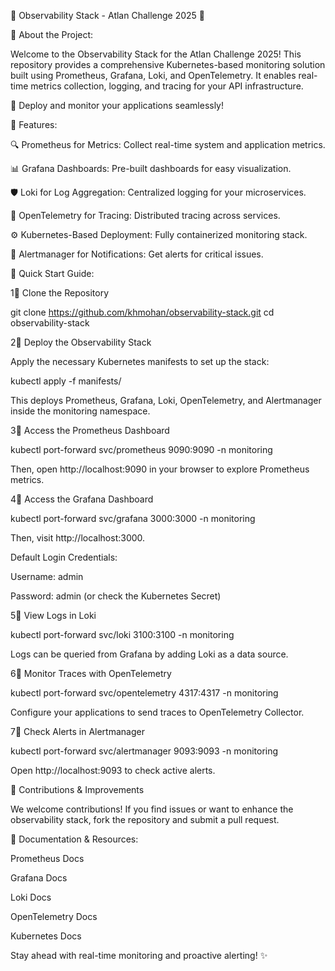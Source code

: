 🌟 Observability Stack - Atlan Challenge 2025 🚀

📝 About the Project:

Welcome to the Observability Stack for the Atlan Challenge 2025! This repository provides a comprehensive Kubernetes-based monitoring solution built using Prometheus, Grafana, Loki, and OpenTelemetry. It enables real-time metrics collection, logging, and tracing for your API infrastructure.

🚀 Deploy and monitor your applications seamlessly!

🔧 Features:

🔍 Prometheus for Metrics: Collect real-time system and application metrics.

📊 Grafana Dashboards: Pre-built dashboards for easy visualization.

🛡️ Loki for Log Aggregation: Centralized logging for your microservices.

📲 OpenTelemetry for Tracing: Distributed tracing across services.

⚙️ Kubernetes-Based Deployment: Fully containerized monitoring stack.

🚨 Alertmanager for Notifications: Get alerts for critical issues.

🚀 Quick Start Guide:

1⃣ Clone the Repository

git clone https://github.com/khmohan/observability-stack.git
cd observability-stack

2⃣ Deploy the Observability Stack

Apply the necessary Kubernetes manifests to set up the stack:

kubectl apply -f manifests/

This deploys Prometheus, Grafana, Loki, OpenTelemetry, and Alertmanager inside the monitoring namespace.

3⃣ Access the Prometheus Dashboard

kubectl port-forward svc/prometheus 9090:9090 -n monitoring

Then, open http://localhost:9090 in your browser to explore Prometheus metrics.

4⃣ Access the Grafana Dashboard

kubectl port-forward svc/grafana 3000:3000 -n monitoring

Then, visit http://localhost:3000.

Default Login Credentials:

Username: admin

Password: admin (or check the Kubernetes Secret)

5⃣ View Logs in Loki

kubectl port-forward svc/loki 3100:3100 -n monitoring

Logs can be queried from Grafana by adding Loki as a data source.

6⃣ Monitor Traces with OpenTelemetry

kubectl port-forward svc/opentelemetry 4317:4317 -n monitoring

Configure your applications to send traces to OpenTelemetry Collector.

7⃣ Check Alerts in Alertmanager

kubectl port-forward svc/alertmanager 9093:9093 -n monitoring

Open http://localhost:9093 to check active alerts.

💪 Contributions & Improvements

We welcome contributions! If you find issues or want to enhance the observability stack, fork the repository and submit a pull request.

📜 Documentation & Resources:

Prometheus Docs

Grafana Docs

Loki Docs

OpenTelemetry Docs

Kubernetes Docs

Stay ahead with real-time monitoring and proactive alerting! ✨
